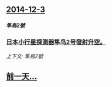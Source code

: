 ## [2014-12-3](/zh/news/2014/12/3/index.md)

##### 隼鳥2號
### [日本小行星探測器隼鸟2号發射升空。 ](/zh/news/2014/12/3/日本小行星探測器隼鸟2号發射升空.md)
_上下文: 隼鳥2號_

## [前一天...](/zh/news/2014/12/1/index.md)


